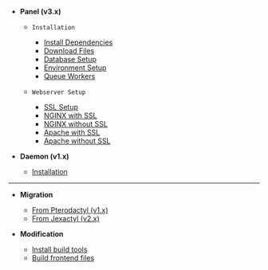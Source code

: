 * **Panel (v3.x)**
    * `Installation`
        * [Install Dependencies](latest/panel/install/dependencies.md)
        * [Download Files](latest/panel/install/download.md)
        * [Database Setup](latest/panel/install/database.md)
        * [Environment Setup](latest/panel/install/environment.md)
        * [Queue Workers](latest/panel/install/queue-workers.md)

    * `Webserver Setup`
        * [SSL Setup](latest/panel/webservers/setup-ssl.md)
        * [NGINX with SSL](latest/panel/webservers/nginx-ssl.md)
        * [NGINX without SSL](latest/panel/webservers/nginx.md)
        * [Apache with SSL](latest/panel/webservers/apache-ssl.md)
        * [Apache without SSL](latest/panel/webservers/apache.md)

* **Daemon (v1.x)**
    * [Installation](latest/daemon/install.md)

***

* **Migration**
    * [From Pterodactyl (v1.x)](latest/migration/pterodactyl.md)
    * [From Jexactyl (v2.x)](latest/migration/jexactyl.md)

* **Modification**
    * [Install build tools](latest/build/install.md)
    * [Build frontend files](latest/build/building.md)

